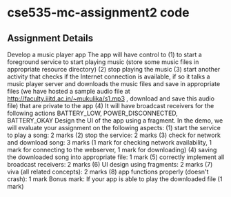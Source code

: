 # cse535-mc-assignment2 code


## Assignment Details

Develop a music player app
The app will have control to
(1) to start a foreground service to start playing music (store some music files in appropriate
resource directory)
(2) stop playing the music
(3) start another activity that checks if the Internet connection is available, if so it talks a music player
server and downloads the music files and save in appropriate files (we have hosted a sample audio
file at http://faculty.iiitd.ac.in/~mukulika/s1.mp3 , download and save this audio file) that are private to
the app
(4) It will have broadcast receivers for the following actions BATTERY_LOW,
POWER_DISCONNECTED, BATTERY_OKAY
Design the UI of the app using a fragment.
In the demo, we will evaluate your assignment on the following aspects:
(1) start the service to play a song: 2 marks
(2) stop the service: 2 marks
(3) check for network and download song: 3 marks (1 mark for checking network availability, 1 mark
for connecting to the webserver, 1 mark for downloading)
(4) saving the downloaded song into appropriate file: 1 mark
(5) correctly implement all broadcast receivers: 2 marks
(6) UI design using fragments: 2 marks
(7) viva (all related concepts): 2 marks
(8) app functions properly (doesn't crash): 1 mark
Bonus mark: If your app is able to play the downloaded file (1 mark)